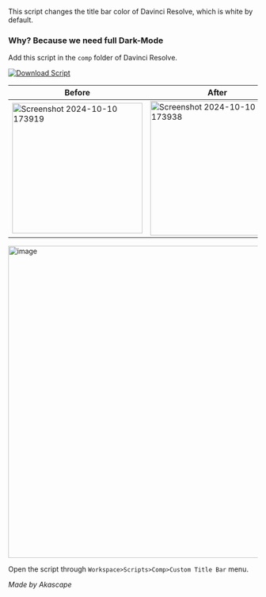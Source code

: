 This script changes the title bar color of Davinci Resolve, which is white by default.
### Why? Because we need full Dark-Mode

Add this script in the `comp` folder of Davinci Resolve.

[![Download Script](https://img.shields.io/badge/Download-Custom_Title_Bar.lua-brightgreen.svg)](https://raw.githubusercontent.com/Akascape/PluginLibrary-Resolve/refs/heads/scripts/CustomTitleBar/Custom%20Title%20Bar.lua)

| Before | After |
|------| -----|
| <img width="263" alt="Screenshot 2024-10-10 173919" src="https://github.com/user-attachments/assets/69e24107-ee13-4d54-bca5-81740464b8c7"> | <img width="271" alt="Screenshot 2024-10-10 173938" src="https://github.com/user-attachments/assets/a7c09c16-33ac-4e8b-afdc-90f39085bce3"> |

<img width="629" alt="image" src="https://github.com/user-attachments/assets/1432d8d3-b725-4290-bfef-8d7baab84dda">

Open the script through `Workspace>Scripts>Comp>Custom Title Bar` menu.

_Made by Akascape_
